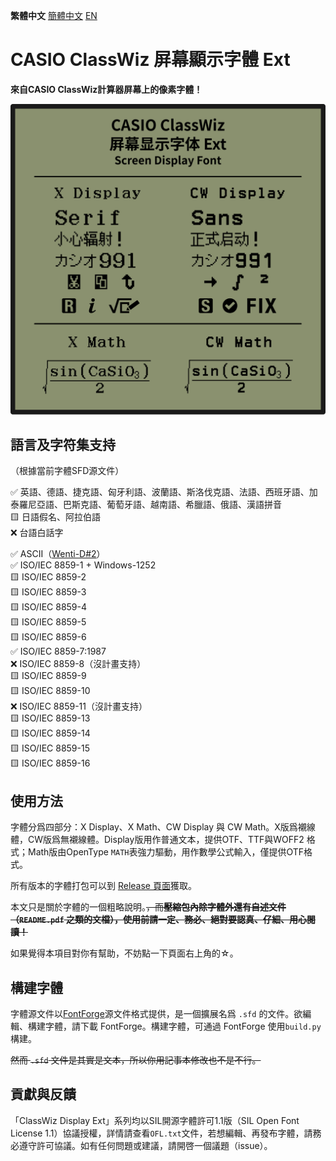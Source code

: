 **繁體中文** [簡體中文󠄁](https://github.com/haydenwong7bm/ClasswizDisplayExt/tree/main/README_zh-SC.md) [EN](https://github.com/haydenwong7bm/ClasswizDisplayExt/tree/main)

# CASIO ClassWiz 屏幕顯示字體 Ext

**來自CASIO ClassWiz計算器屏幕上的像素字體！**

![ClassWizDisplay](readme_assets/ClassWizDisplay.svg)

## 語言及字符集支持

（根據當前字體SFD源文件）

✅ 英語、德語、捷克語、匈牙利語、波蘭語、斯洛伐克語、法語、西班牙語、加泰羅尼亞語、巴斯克語、葡萄牙語、越南語、希臘語、俄語、漢語拼音<br>
🟨 日語假名、阿拉伯語<br>
❌ 台語白話字<br>

✅ ASCII（[Wenti-D#2](https://github.com/Wenti-D/ClasswizDisplayFont/issues/2)）<br>
✅ ISO/IEC 8859-1 + Windows-1252<br>
🟨 ISO/IEC 8859-2<br>
🟨 ISO/IEC 8859-3<br>
🟨 ISO/IEC 8859-4<br>
🟨 ISO/IEC 8859-5<br>
🟨 ISO/IEC 8859-6<br>
✅ ISO/IEC 8859-7:1987<br>
❌ ISO/IEC 8859-8（沒計畫支持）<br>
🟨 ISO/IEC 8859-9<br>
🟨 ISO/IEC 8859-10<br>
❌ ISO/IEC 8859-11（沒計畫支持）<br>
🟨 ISO/IEC 8859-13<br>
🟨 ISO/IEC 8859-14<br>
🟨 ISO/IEC 8859-15<br>
🟨 ISO/IEC 8859-16

## 使用方法

字體分爲四部分：X Display、X Math、CW Display 與 CW Math。X版爲襯線體，CW版爲無襯線體。Display版用作普通文本，提供OTF、TTF與WOFF2 格式；Math版由OpenType `MATH`表強力驅動，用作數學公式輸入，僅提供OTF格式。

所有版本的字體打包可以到 [Release 頁面](https://github.com/haydenwong7bm/ClasswizDisplayExt/releases)獲取。

本文只是關於字體的一個粗略說明。~~，而**壓縮包內除字體外還有自述文件（`README.pdf` 之類的文檔），使用前請一定、務必、絕對要認真、仔細、用心閱讀！**~~

如果覺得本項目對你有幫助，不妨點一下頁面右上角的☆。

## 構建字體

字體源文件以[FontForge](https://fontforge.org/)源文件格式提供，是一個擴展名爲 `.sfd` 的文件。欲編輯、構建字體，請下載 FontForge。構建字體，可通過 FontForge 使用`build.py`構建。

~~然而 `.sfd` 文件是其實是文本，所以你用記事本修改也不是不行。~~

## 貢獻與反饋

「ClassWiz Display Ext」系列均以SIL開源字體許可1.1版（SIL Open Font License 1.1）協議授權，詳情請查看`OFL.txt`文件，若想編輯、再發布字體，請務必遵守許可協議。如有任何問題或建議，請開啓一個議題（issue）。